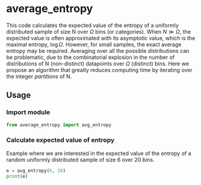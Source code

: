 # average_entropy

This code calculates the expected value of the entropy of a uniformly distributed sample of size N over $\Omega$ bins (or categories). When $N \gg \Omega$, the expected value is often approximated with its asymptotic value, which is the maximal entropy, $\log{\Omega}$. However, for small samples, the exact average entropy may be required. Averaging over all the possible distributions can be problematic, due to the combinatorial explosion in the number of distributions of N (non-distinct) datapoints over $\Omega$ (distinct) bins. Here we propose an algorithm that greatly reduces computing time by iterating over the integer *partitions* of N.

## Usage

### Import module

```python
from average_entropy import avg_entropy
```

### Calculate expected value of entropy

Example where we are interested in the expected value of the entropy of a random uniformly distributed sample of size 6 over 20 bins.

```python
e = avg_entropy(6, 20)
print(e)
```




